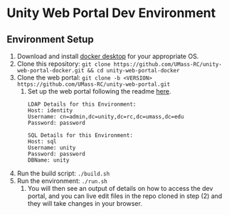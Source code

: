 # Unity Web Portal Dev Environment

## Environment Setup

1. Download and install [docker desktop](https://www.docker.com/products/docker-desktop/) for your appropriate OS.
1. Clone this repository: `git clone https://github.com/UMass-RC/unity-web-portal-docker.git && cd unity-web-portal-docker`
1. Clone the web portal: `git clone -b <VERSION> https://github.com/UMass-RC/unity-web-portal.git`
    1. Set up the web portal following the readme [here](https://github.com/UMass-RC/unity-web-portal).
        ```
        LDAP Details for this Environment:
        Host: identity
        Username: cn=admin,dc=unity,dc=rc,dc=umass,dc=edu
        Password: password

        SQL Details for this Environment:
        Host: sql
        Username: unity
        Password: password
        DBName: unity
        ```
1. Run the build script: `./build.sh`
1. Run the environment: `./run.sh`
    1. You will then see an output of details on how to access the dev portal, and you can live edit files in the repo cloned in step (2) and they will take changes in your browser.